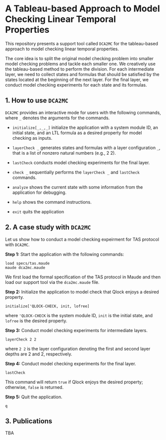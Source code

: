 # A Tableau-based Approach to Model Checking Linear Temporal Properties
This repository presents a support tool called `DCA2MC` for the tableau-based approach to model checking linear temporal properties.

The core idea is to split the original model checking problem into smaller model checking problems and tackle each smaller one. We creatively use the tableau-based method to perform the division. For each intermediate layer, we need to collect states and formulas that should be satisfied by the states located at the beginning of the next layer.
For the final layer, we conduct model checking experiments for each state and its formulas.

## 1. How to use `DCA2MC`
`DCA2MC` provides an interactive mode for users with the following commands, where `_` denotes the arguments for the commands.

- `initialize[_,_,_]` initialize the application with a system module ID, an initial state, and an LTL formula as a desired property for model checking as inputs.

- `layerCheck _` generates states and formulas with a layer configuration `_`, that is a list of nonzero natural numbers (e.g., 2 2).

- `lastCheck` conducts model checking experiments for the final layer.

- `check _` sequentially performs the `layerCheck _` and `lastCheck` commands.

- `analyze` shows the current state with some information from the application for debugging.

- `help` shows the command instructions.

- `exit` quits the application

## 2. A case study with `DCA2MC`

Let us show how to conduct a model checking expeirment for TAS protocol with `DCA2MC`.

**Step 1:** Start the application with the following commands:

```
load specs/tas.maude
maude dca2mc.maude
```
We first load the formal specification of the TAS protocol in Maude and then load our support tool via the `dca2mc.maude` file.

**Step 2:** Initialize the application to model check that Qlock enjoys a desired property.

```
initialize['QLOCK-CHECK, init, lofree]
```

where `'QLOCK-CHECK` is the system module ID, `init` is the initial state, and `lofree` is the desired property.

**Step 3:** Conduct model checking experiments for intermediate layers.

```
layerCheck 2 2
```

where `2 2` is the layer configuration denoting the first and second layer depths are 2 and 2, respectively.

**Step 4:** Conduct model checking experiments for the final layer.

```
lastCheck
```
This command will return `true` if Qlock enjoys the desired property; otherwise, `false` is returned.

**Step 5:** Quit the application.

```
q
```

## 3. Publications
TBA